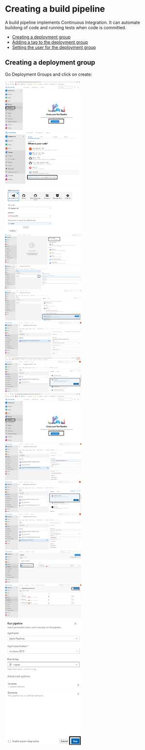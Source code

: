 # Creating a build pipeline

A build pipeline implements Continuous Integration. It can automate buildong of code and running tests when code is committed.

- [Creating a deployment group](#Creating-a-deployment-group)
- [Adding a tag to the deployment group](#Adding-a-tag-to-the-deployment-group)
- [Setting the user for the deployment group](#Setting-the-user-for-the-deployment-group)

## Creating a deployment group

Go Deployment Groups and click on create:

<img src="./Pictures/BuildPipeline/Build01.png" width="50%" height="50%">

<img src="./Pictures/BuildPipeline/Build02.png" width="50%" height="50%">

<img src="./Pictures/BuildPipeline/Build03.png" width="50%" height="50%">


<img src="./Pictures/BuildPipeline/Build04.png" width="50%" height="50%">

<img src="./Pictures/BuildPipeline/Build05.png" width="50%" height="50%">

<img src="./Pictures/BuildPipeline/Build06.png" width="50%" height="50%">


<img src="./Pictures/BuildPipeline/Build07.png" width="50%" height="50%">

<img src="./Pictures/BuildPipeline/Build08.png" width="50%" height="50%">

<img src="./Pictures/BuildPipeline/Build01.png" width="50%" height="50%">


<img src="./Pictures/BuildPipeline/Build09.png" width="50%" height="50%">

<img src="./Pictures/BuildPipeline/Build10.png" width="50%" height="50%">

<img src="./Pictures/BuildPipeline/Build11.png" width="50%" height="50%">

<img src="./Pictures/BuildPipeline/Build12.png" width="50%" height="50%">

<img src="./Pictures/BuildPipeline/Build13.png" width="50%" height="50%">

<img src="./Pictures/BuildPipeline/Build14.png" width="50%" height="50%">
